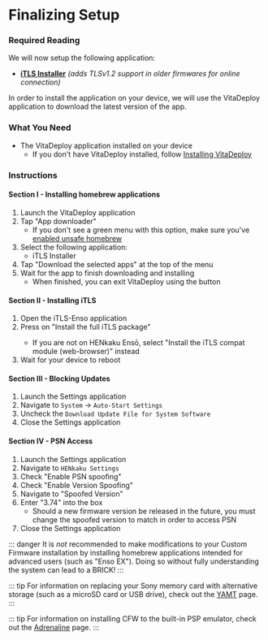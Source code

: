 # Finalizing Setup

### Required Reading

We will now setup the following application:

+  **[iTLS Installer](https://github.com/SKGleba/iTLS-Enso/releases/latest/)** *(adds TLSv1.2 support in older firmwares for online connection)*

In order to install the application on your device, we will use the VitaDeploy application to download the latest version of the app.

### What You Need

* The VitaDeploy application installed on your device
    + If you don't have VitaDeploy installed, follow [Installing VitaDeploy](installing-vitadeploy)

### Instructions

#### Section I - Installing homebrew applications

1. Launch the VitaDeploy application
1. Tap "App downloader"
    + If you don't see a green menu with this option, make sure you've [enabled unsafe homebrew](installing-h-encore#section-iv---configuring-henkaku)
1. Select the following application:
    + iTLS Installer
1. Tap "Download the selected apps" at the top of the menu
1. Wait for the app to finish downloading and installing
    + When finished, you can exit VitaDeploy using the <Btn btn="PS" /> button

#### Section II - Installing iTLS

1. Open the iTLS-Enso application
1. Press <Btn btn="cross" /> on "Install the full iTLS package"
    + If you are not on HENkaku Ensō, select "Install the iTLS compat module (web-browser)" instead
1. Wait for your device to reboot

#### Section III - Blocking Updates

1. Launch the Settings application
1. Navigate to `System` -> `Auto-Start Settings`
1. Uncheck the `Download Update File for System Software`
1. Close the Settings application

#### Section IV - PSN Access

1. Launch the Settings application
1. Navigate to `HENkaku Settings`
1. Check "Enable PSN spoofing"
1. Check "Enable Version Spoofing"
1. Navigate to "Spoofed Version"
1. Enter "3.74" into the box
    + Should a new firmware version be released in the future, you must change the spoofed version to match in order to access PSN
1. Close the Settings application

::: danger
It is *not* recommended to make modifications to your Custom Firmware installation by installing homebrew applications intended for advanced users (such as "Enso EX"). Doing so without fully understanding the system can lead to a BRICK!
:::

::: tip
For information on replacing your Sony memory card with alternative storage (such as a microSD card or USB drive), check out the [YAMT](yamt) page.
:::

::: tip
For information on installing CFW to the built-in PSP emulator, check out the [Adrenaline](adrenaline) page.
:::

